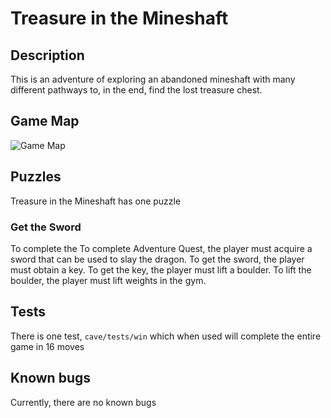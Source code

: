 # Treasure in the Mineshaft

## Description
This is an adventure of exploring an abandoned mineshaft with many different pathways to, in the end,
find the lost treasure chest.

## Game Map

![Game Map](cave.png)

## Puzzles

Treasure in the Mineshaft has one puzzle

### Get the Sword

To complete the 
To complete Adventure Quest, the player must acquire a sword that can be used to
slay the dragon. To get the sword, the player must obtain a key. To get the key,
the player must lift a boulder. To lift the boulder, the player must lift
weights in the gym.

## Tests

There is one test, `cave/tests/win` which when used will complete the entire
game in 16 moves

## Known bugs

Currently, there are no known bugs
